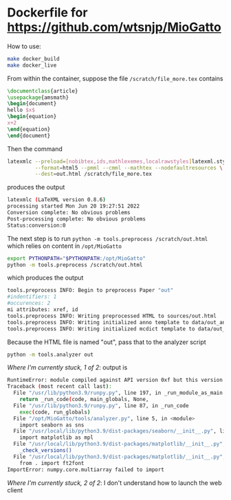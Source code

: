 
# Dockerfile for <https://github.com/wtsnjp/MioGatto>

How to use:

```bash
make docker_build
make docker_live
```
From within the container, suppose the file `/scratch/file_more.tex` contains
```tex
\documentclass{article}
\usepackage{amsmath}
\begin{document}
hello $x$
\begin{equation}
x+2
\end{equation}
\end{document}
```
Then the command
```bash
latexmlc --preload=[nobibtex,ids,mathlexemes,localrawstyles]latexml.sty \
         --format=html5 --pmml --cmml --mathtex --nodefaultresources \
         --dest=out.html /scratch/file_more.tex 
```
produces the output
```bash
latexmlc (LaTeXML version 0.8.6)
processing started Mon Jun 20 19:27:51 2022
Conversion complete: No obvious problems
Post-processing complete: No obvious problems
Status:conversion:0
```

The next step is to run `python -m tools.preprocess /scratch/out.html` which relies on content in `/opt/MioGatto`
```bash
export PYTHONPATH="$PYTHONPATH:/opt/MioGatto"
python -m tools.preprocess /scratch/out.html 
```
which produces the output
```bash
tools.preprocess INFO: Begin to preprocess Paper "out"
#indentifiers: 1
#occurences: 2
mi attributes: xref, id
tools.preprocess INFO: Writing preprocessed HTML to sources/out.html
tools.preprocess INFO: Writing initialized anno template to data/out_anno.json
tools.preprocess INFO: Writing initialized mcdict template to data/out_mcdict.json
```

Because the HTML file is named "out", pass that to the analyzer script
```bash
python -m tools.analyzer out
```
_Where I'm currently stuck, 1 of 2_: output is
```bash
RuntimeError: module compiled against API version 0xf but this version of numpy is 0xd
Traceback (most recent call last):
  File "/usr/lib/python3.9/runpy.py", line 197, in _run_module_as_main
    return _run_code(code, main_globals, None,
  File "/usr/lib/python3.9/runpy.py", line 87, in _run_code
    exec(code, run_globals)
  File "/opt/MioGatto/tools/analyzer.py", line 5, in <module>
    import seaborn as sns
  File "/usr/local/lib/python3.9/dist-packages/seaborn/__init__.py", line 2, in <module>
    import matplotlib as mpl
  File "/usr/local/lib/python3.9/dist-packages/matplotlib/__init__.py", line 207, in <module>
    _check_versions()
  File "/usr/local/lib/python3.9/dist-packages/matplotlib/__init__.py", line 192, in _check_versions
    from . import ft2font
ImportError: numpy.core.multiarray failed to import
```

_Where I'm currently stuck, 2 of 2_: I don't understand how to launch the web client
